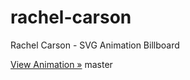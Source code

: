 # rachel-carson

Rachel Carson - SVG Animation Billboard

[View Animation »](https://luckyluke007.github.io/rachel-carson/)
master
